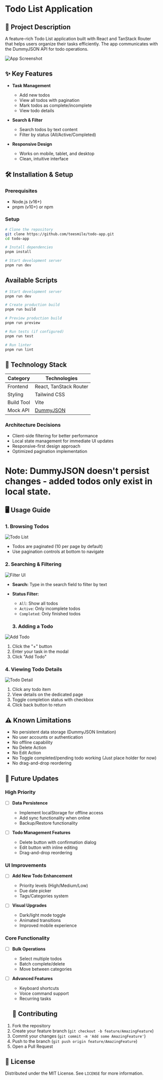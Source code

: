 # Todo List Application

## 📌 Project Description
A feature-rich Todo List application built with React and TanStack Router that helps users organize their tasks efficiently. The app communicates with the DummyJSON API for todo operations.

![App Screenshot](./public/appoverview.png) 

## ✨ Key Features
- **Task Management**
  - Add new todos
  - View all todos with pagination
  - Mark todos as complete/incomplete
  - View todo details

- **Search & Filter**
  - Search todos by text content
  - Filter by status (All/Active/Completed)

- **Responsive Design**
  - Works on mobile, tablet, and desktop
  - Clean, intuitive interface

## 🛠️ Installation & Setup

### Prerequisites
- Node.js (v16+)
- pnpm (v10+) or npm

### Setup
```bash
# Clone the repository
git clone https://github.com/teesmile/todo-app.git
cd todo-app

# Install dependencies
pnpm install

# Start development server
pnpm run dev
```

## Available Scripts

```bash
# Start development server
pnpm run dev

# Create production build
pnpm run build

# Preview production build
pnpm run preview

# Run tests (if configured)
pnpm run test

# Run linter
pnpm run lint

```

## 🧩 Technology Stack

| Category        | Technologies                          |
|-----------------|---------------------------------------|
| Frontend        | React, TanStack Router                |
| Styling         | Tailwind CSS                          |
| Build Tool      | Vite                                  |
| Mock API        | [DummyJSON](https://dummyjson.com/docs/todos#todos-all) |

### Architecture Decisions
- Client-side filtering for better performance  
- Local state management for immediate UI updates  
- Responsive-first design approach  
- Optimized pagination implementation  

# **Note:** DummyJSON doesn't persist changes - added todos only exist in local state.

## 🖥️ Usage Guide

### 1. Browsing Todos
![Todo List](./public/browsing.png) 
- Todos are paginated (10 per page by default)
- Use pagination controls at bottom to navigate

### 2. Searching & Filtering
![Filter UI](./public/searching.png) 
- **Search:** Type in the search field to filter by text
- **Status Filter:**
  - `All`: Show all todos
  - `Active`: Only incomplete todos
  - `Completed`: Only finished todos

  ### 3. Adding a Todo
![Add Todo](./public/addtodo.gif) 

1. Click the "+" button
2. Enter your task in the modal
3. Click "Add Todo"

### 4. Viewing Todo Details
![Todo Detail](./public/details.gif) 

1. Click any todo item
2. View details on the dedicated page
3. Toggle completion status with checkbox
4. Click back button to return

## ⚠️ Known Limitations
- No persistent data storage (DummyJSON limitation)
- No user accounts or authentication
- No offline capability
- No Delete Action
- No Edit Action
- No Toggle completed/pending todo working (Just place holder for now)
- No drag-and-drop reordering

## 🚀 Future Updates

### High Priority
- [ ] **Data Persistence**
  - Implement localStorage for offline access
  - Add sync functionality when online
  - Backup/Restore functionality

- [ ] **Todo Management Features**
  - Delete button with confirmation dialog
  - Edit button with inline editing
  - Drag-and-drop reordering

### UI Improvements
- [ ] **Add New Todo Enhancement**
  - Priority levels (High/Medium/Low)
  - Due date picker
  - Tags/Categories system

- [ ] **Visual Upgrades**
  - Dark/light mode toggle
  - Animated transitions
  - Improved mobile experience

### Core Functionality
- [ ] **Bulk Operations**
  - Select multiple todos
  - Batch complete/delete
  - Move between categories

- [ ] **Advanced Features**
  - Keyboard shortcuts
  - Voice command support
  - Recurring tasks

  ## 🤝 Contributing
1. Fork the repository
2. Create your feature branch (`git checkout -b feature/AmazingFeature`)
3. Commit your changes (`git commit -m 'Add some AmazingFeature'`)
4. Push to the branch (`git push origin feature/AmazingFeature`)
5. Open a Pull Request

## 📜 License
Distributed under the MIT License. See `LICENSE` for more information.
